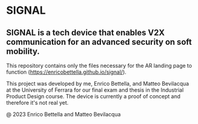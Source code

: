 # SIGNAL
## SIGNAL is a tech device that enables V2X communication for an advanced security on soft mobility.

This repository contains only the files necessary for the AR landing page to function (https://enricobettella.github.io/signal/).

This project was developed by me, Enrico Bettella, and Matteo Bevilacqua at the University of Ferrara for our final exam and thesis in the Industrial Product Design course.
The device is currently a proof of concept and therefore it's not real yet.

@ 2023 Enrico Bettella and Matteo Bevilacqua
